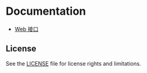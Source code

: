 # Documentation

- [Web 接口](./doc/api.md)

## License

See the [LICENSE](./LICENSE) file for license rights and limitations.
